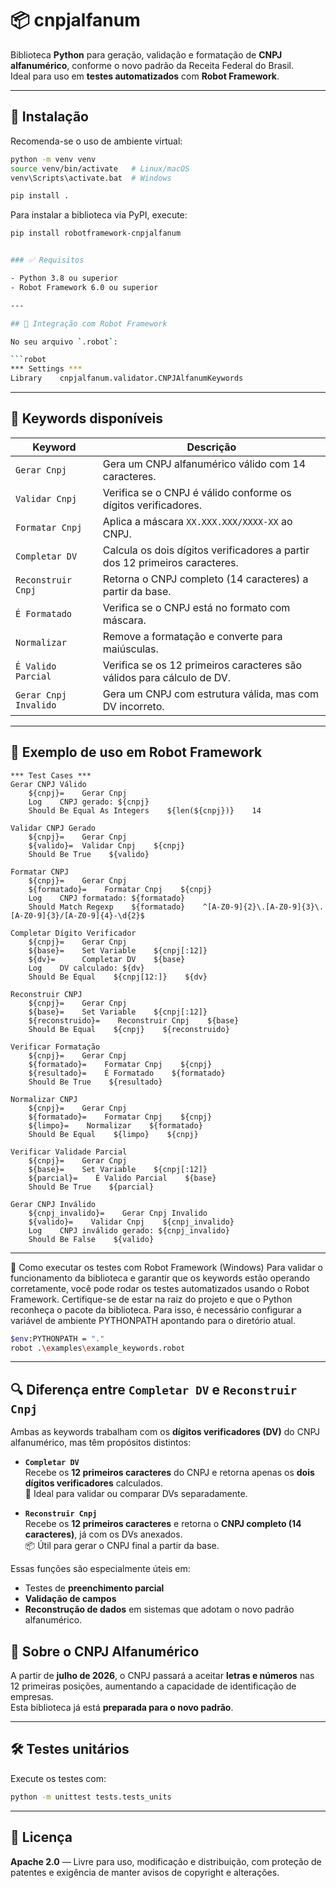 # 📦 cnpjalfanum

Biblioteca **Python** para geração, validação e formatação de **CNPJ alfanumérico**, conforme o novo padrão da Receita Federal do Brasil.  
Ideal para uso em **testes automatizados** com **Robot Framework**.

---

## 🚀 Instalação

Recomenda-se o uso de ambiente virtual:

```bash
python -m venv venv
source venv/bin/activate   # Linux/macOS
venv\Scripts\activate.bat  # Windows

pip install .
```

Para instalar a biblioteca via PyPI, execute:

```bash
pip install robotframework-cnpjalfanum


### ✅ Requisitos

- Python 3.8 ou superior
- Robot Framework 6.0 ou superior

---

## 🤖 Integração com Robot Framework

No seu arquivo `.robot`:

```robot
*** Settings ***
Library    cnpjalfanum.validator.CNPJAlfanumKeywords
```

---

## 🔑 Keywords disponíveis

| Keyword               | Descrição                                                                 |
|------------------------|---------------------------------------------------------------------------|
| `Gerar Cnpj`           | Gera um CNPJ alfanumérico válido com 14 caracteres.                       |
| `Validar Cnpj`         | Verifica se o CNPJ é válido conforme os dígitos verificadores.            |
| `Formatar Cnpj`        | Aplica a máscara `XX.XXX.XXX/XXXX-XX` ao CNPJ.                            |
| `Completar DV`         | Calcula os dois dígitos verificadores a partir dos 12 primeiros caracteres. |
| `Reconstruir Cnpj`     | Retorna o CNPJ completo (14 caracteres) a partir da base.                 |
| `É Formatado`          | Verifica se o CNPJ está no formato com máscara.                           |
| `Normalizar`           | Remove a formatação e converte para maiúsculas.                           |
| `É Valido Parcial`     | Verifica se os 12 primeiros caracteres são válidos para cálculo de DV.    |
| `Gerar Cnpj Invalido`  | Gera um CNPJ com estrutura válida, mas com DV incorreto.                  |

---

## 🧪 Exemplo de uso em Robot Framework

```robot
*** Test Cases ***
Gerar CNPJ Válido
    ${cnpj}=    Gerar Cnpj
    Log    CNPJ gerado: ${cnpj}
    Should Be Equal As Integers    ${len(${cnpj})}    14

Validar CNPJ Gerado
    ${cnpj}=    Gerar Cnpj
    ${valido}=  Validar Cnpj    ${cnpj}
    Should Be True    ${valido}

Formatar CNPJ
    ${cnpj}=    Gerar Cnpj
    ${formatado}=    Formatar Cnpj    ${cnpj}
    Log    CNPJ formatado: ${formatado}
    Should Match Regexp    ${formatado}    ^[A-Z0-9]{2}\.[A-Z0-9]{3}\.[A-Z0-9]{3}/[A-Z0-9]{4}-\d{2}$

Completar Dígito Verificador
    ${cnpj}=    Gerar Cnpj
    ${base}=    Set Variable    ${cnpj[:12]}
    ${dv}=      Completar DV    ${base}
    Log    DV calculado: ${dv}
    Should Be Equal    ${cnpj[12:]}    ${dv}

Reconstruir CNPJ
    ${cnpj}=    Gerar Cnpj
    ${base}=    Set Variable    ${cnpj[:12]}
    ${reconstruido}=    Reconstruir Cnpj    ${base}
    Should Be Equal    ${cnpj}    ${reconstruido}

Verificar Formatação
    ${cnpj}=    Gerar Cnpj
    ${formatado}=    Formatar Cnpj    ${cnpj}
    ${resultado}=    É Formatado    ${formatado}
    Should Be True    ${resultado}

Normalizar CNPJ
    ${cnpj}=    Gerar Cnpj
    ${formatado}=    Formatar Cnpj    ${cnpj}
    ${limpo}=    Normalizar    ${formatado}
    Should Be Equal    ${limpo}    ${cnpj}

Verificar Validade Parcial
    ${cnpj}=    Gerar Cnpj
    ${base}=    Set Variable    ${cnpj[:12]}
    ${parcial}=    É Valido Parcial    ${base}
    Should Be True    ${parcial}

Gerar CNPJ Inválido
    ${cnpj_invalido}=    Gerar Cnpj Invalido
    ${valido}=    Validar Cnpj    ${cnpj_invalido}
    Log    CNPJ inválido gerado: ${cnpj_invalido}
    Should Be False    ${valido}
```
---

🧪 Como executar os testes com Robot Framework (Windows)
Para validar o funcionamento da biblioteca e garantir que os keywords estão operando corretamente, você pode rodar os testes automatizados usando o Robot Framework. Certifique-se de estar na raiz do projeto e que o Python reconheça o pacote da biblioteca. Para isso, é necessário configurar a variável de ambiente PYTHONPATH apontando para o diretório atual.

```bash
$env:PYTHONPATH = "."
robot .\examples\example_keywords.robot
```
---

## 🔍 Diferença entre `Completar DV` e `Reconstruir Cnpj`

Ambas as keywords trabalham com os **dígitos verificadores (DV)** do CNPJ alfanumérico, mas têm propósitos distintos:

- **`Completar DV`**  
  Recebe os **12 primeiros caracteres** do CNPJ e retorna apenas os **dois dígitos verificadores** calculados.  
  🔧 Ideal para validar ou comparar DVs separadamente.

- **`Reconstruir Cnpj`**  
  Recebe os **12 primeiros caracteres** e retorna o **CNPJ completo (14 caracteres)**, já com os DVs anexados.  
  📦 Útil para gerar o CNPJ final a partir da base.

Essas funções são especialmente úteis em:
- Testes de **preenchimento parcial**  
- **Validação de campos**  
- **Reconstrução de dados** em sistemas que adotam o novo padrão alfanumérico.


## 🧠 Sobre o CNPJ Alfanumérico

A partir de **julho de 2026**, o CNPJ passará a aceitar **letras e números** nas 12 primeiras posições, aumentando a capacidade de identificação de empresas.  
Esta biblioteca já está **preparada para o novo padrão**.

---

## 🛠️ Testes unitários

Execute os testes com:

```bash
python -m unittest tests.tests_units

```

---

## 📜 Licença

**Apache 2.0** — Livre para uso, modificação e distribuição, com proteção de patentes e exigência de manter avisos de copyright e alterações.